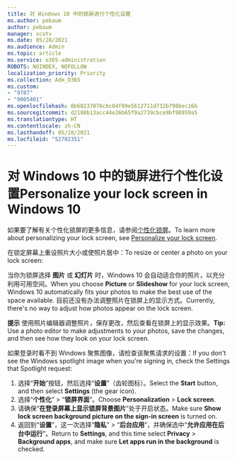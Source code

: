 ```yaml
---
title: 对 Windows 10 中的锁屏进行个性化设置
ms.author: pebaum
author: pebaum
manager: scotv
ms.date: 05/28/2021
ms.audience: Admin
ms.topic: article
ms.service: o365-administration
ROBOTS: NOINDEX, NOFOLLOW
localization_priority: Priority
ms.collection: Adm_O365
ms.custom:
- "9787"
- "9005401"
ms.openlocfilehash: 8b68237078cbc04f99e5612711d732b798bec16b
ms.sourcegitcommit: d2108b13acc44e26b65f9a2739cbce9bf98959a5
ms.translationtype: HT
ms.contentlocale: zh-CN
ms.lasthandoff: 05/28/2021
ms.locfileid: "52702351"
---
```

# <a name="personalize-your-lock-screen-in-windows-10"></a><span data-ttu-id="efad9-102">对 Windows 10 中的锁屏进行个性化设置</span><span class="sxs-lookup"><span data-stu-id="efad9-102">Personalize your lock screen in Windows 10</span></span>

<span data-ttu-id="efad9-103">如果要了解有关个性化锁屏的更多信息，请参阅[个性化锁屏](https://support.microsoft.com/windows/personalize-your-lock-screen-81dab9b0-35cf-887c-84a0-6de8ef72bea0)。</span><span class="sxs-lookup"><span data-stu-id="efad9-103">To learn more about personalizing your lock screen, see [Personalize your lock screen](https://support.microsoft.com/windows/personalize-your-lock-screen-81dab9b0-35cf-887c-84a0-6de8ef72bea0).</span></span>

<span data-ttu-id="efad9-104">在锁定屏幕上重设照片大小或使照片居中：</span><span class="sxs-lookup"><span data-stu-id="efad9-104">To resize or center a photo on your lock screen:</span></span>

<span data-ttu-id="efad9-105">当你为锁屏选择 **图片** 或 **幻灯片** 时，Windows 10 会自动适合你的照片，以充分利用可用空间。</span><span class="sxs-lookup"><span data-stu-id="efad9-105">When you choose **Picture** or **Slideshow** for your lock screen, Windows 10 automatically fits your photos to make the best use of the space available.</span></span> <span data-ttu-id="efad9-106">目前还没有办法调整照片在锁屏上的显示方式。</span><span class="sxs-lookup"><span data-stu-id="efad9-106">Currently, there's no way to adjust how photos appear on the lock screen.</span></span>

<span data-ttu-id="efad9-107">**提示** 使用照片编辑器调整照片，保存更改，然后查看在锁屏上的显示效果。</span><span class="sxs-lookup"><span data-stu-id="efad9-107">**Tip:** Use a photo editor to make adjustments to your photos, save the changes, and then see how they look on your lock screen.</span></span>

<span data-ttu-id="efad9-108">如果登录时看不到 Windows 聚焦图像，请检查该聚焦请求的设置：</span><span class="sxs-lookup"><span data-stu-id="efad9-108">If you don't see the Windows spotlight image when you're signing in, check the Settings that Spotlight request:</span></span> 

1. <span data-ttu-id="efad9-109">选择“**开始**”按钮，然后选择“**设置**”（齿轮图标）。</span><span class="sxs-lookup"><span data-stu-id="efad9-109">Select the **Start** button, and then select **Settings** (the gear icon).</span></span>
1. <span data-ttu-id="efad9-110">选择“**个性化**” > “**锁屏界面**”。</span><span class="sxs-lookup"><span data-stu-id="efad9-110">Choose **Personalization** > **Lock screen**.</span></span>
1. <span data-ttu-id="efad9-111">请确保“**在登录屏幕上显示锁屏背景图片**”处于开启状态。</span><span class="sxs-lookup"><span data-stu-id="efad9-111">Make sure **Show lock screen background picture on the sign-in screen** is turned on.</span></span>
1. <span data-ttu-id="efad9-112">返回到“**设置**”，这一次选择“**隐私**” > “**后台应用**”，并确保选中“**允许应用在后台中运行**”。</span><span class="sxs-lookup"><span data-stu-id="efad9-112">Return to **Settings**, and this time select **Privacy** > **Background apps**, and make sure **Let apps run in the background** is checked.</span></span>